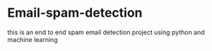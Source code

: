 # Email-spam-detection
this is an end to end spam email detection project using python and machine learning

